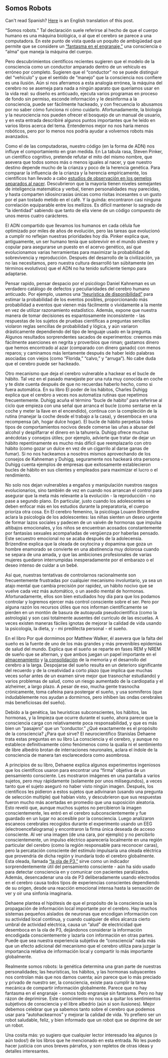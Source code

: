 ## Somos Robots

Can't read Spanish? [Here](https://franklin.dyer.me/post/129) is an English translation of this post.

“Somos robots.” Tal declaración suele referirse al hecho de que el cuerpo humano es una máquina biológica, o al que el cerebro se parece a una computadora. En este punto de vista queda un poquito de ambigüedad que permite que se considere un [“fantasma en el engranaje,”](https://en.wikipedia.org/wiki/Ghost_in_the_machine) una consciencia o “alma” que maneja la máquina del cuerpo.

Pero descubrimientos científicos recientes sugieren que el modelo de la consciencia como un conductor amparado dentro de un vehículo es erróneo por completo. Sugieren que el “conductor” no se puede distinguir del “vehículo” y que el sentido de “manejo” que la consciencia nos confiere es una ilusión. Aún si nos aferramos a esta analogía errónea, la máquina del cerebro no se asemeja para nada a ningún aparato que queríamos usar en la vida real: su diseño es anticuado, ejecuta varios programas en proceso de fondo sin permiso, esconde información y le desinforma a la consciencia, puede ser fácilmente hackeado, y con frecuencia lo abusamos por no saber cómo funciona ni cómo cuidarlo. Afortunadamente, la biología y la neurociencia nos pueden ofrecer el bosquejo de un manual de usuario, y en esta entrada describiré algunos puntos importantes que he leído en varios libros acerca del tema. Entendernos mejor no nos haría menos robóticos, pero por lo menos nos podría ayudar a volvernos robots más avanzados.

Como el de las computadoras, nuestro código (en la forma de ADN) nos influye el comportamiento en gran medida. En La tabula rasa, Steven Pinker, un científico cognitivo, pretende refutar el mito del mismo nombre, que asevera que todos somos más o menos iguales al nacer, y que nuestro destino depende mucho de la crianza y poco de la herencia genética. Para comparar la influencia de la crianza y la herencia empíricamente, los científicos han llevado a cabo [estudios de observación en los gemelos separados al nacer](https://en.wikipedia.org/wiki/Twin_study). Descubrieron que la mayoría tienen niveles semejantes de inteligencia matemática y verbal, tienen personalidades muy parecidas, y hasta comparten idiosincrasias únicas como risitas incesantes o un gusto por el pan tostado metido en el café. Y la guinda: encontraron casi ninguna correlación equiparable entre los mellizos. Es difícil mantener lo sagrado de “la identidad” sabiendo que tanto de ella viene de un código compuesto de unos meros cuatro carácteres.

El ADN compartido que llevamos los humanos en cada célula fue optimizado por miles de años de evolución, pero las tareas que evolucionó a cumplir no reflejan nuestras prioridades hoy día. Pinker explica que, antiguamente, un ser humano tenía que sobrevivir en el mundo silvestre y copular para asegurarse un puesto en el acervo genético, así que evolucionamos varias herramientas para maximizar la probabilidad de sobrevivencia y reproducción. Después del desarrollo de la civilización, ya no las necesitamos, pero nuestra cultura desarrolló tan súbitamente (en términos evolutivos) que el ADN no ha tenido suficiente tiempo para adaptarse.

Pensar rapido, pensar despacio por el psicólogo Daniel Kahneman es un verdadero catálogo de defectos y peculiaridades del cerebro humano anticuado. Por ejemplo, usamos una [“heurística de disponibilidad”](https://en.wikipedia.org/wiki/Availability_heuristic) para estimar la probabilidad de los eventos posibles, proporcionando más probabilidad a eventos que vienen más fácilmente o vívidamente a la mente en vez de utilizar razonamiento estadístico. Además, expone que nuestra manera de tomar decisiones es espantosamente inconsistente - las respuestas de los sujetos de pruebas científicas a preguntas sencillas violaron reglas sencillas de probabilidad y lógica, y aún variaron drásticamente dependiendo del tipo de lenguaje usado en la pregunta. Algunos resultados sorprendentes sacados de experimentos: creemos más fácilmente aserciones en negrita y proverbios que riman; gastamos dinero que hemos encontrado al azar (comparado con dinero ganado) con menos reparos; y caminamos más lentamente después de haber leído palabras asociadas con viejos (como “Florida,” “calvo,” y “arruga”). No cabe duda que el cerebro puede ser hackeado.

Otro mecanismo que deja el cerebro vulnerable a hackear es el bucle de hábito. Tal vez en el pasado manejaste por una ruta muy conocida en coche y te diste cuenta después de que no recuerdas haberlo hecho, como si fuera automática. En su libro El poder de los hábitos, Charles Duhigg explica que el cerebro a veces nos automatiza rutinas que repetimos frecuentemente. Duhigg acuña el término “bucle de habito” para referirse al ciclo que empieza con una señal que arranca el bucle (como sentarse en la coche y meter la llave en el encendido), continua con la compleción de la rutina (manejar la coche desde el trabajo a la casa), y desemboca en una recompensa (ah, hogar dulce hogar). El bucle de hábito perpetúa todos tipos de comportamientos nocivos desde comerse las uñas a abusar del alcohol y despilfarrar el dinero en la tahurería. Duhigg ofrece muchas anécdotas y consejos útiles; por ejemplo, advierte que tratar de dejar un hábito repentinamente es mucho más difícil que reemplazarlo con otro hábito (como gozar un dulce en vez de un cigarrilo al darse ganas de fumar). Si no nos hackeamos a nosotros mismos aprovechando de los consejos de Kahneman y Duhigg, seguramente nos hackeará otra persona - Duhigg cuenta ejemplos de empresas que exitosamente establecieron bucles de hábito en sus clientes y empleados para maximizar el lucro o el rendimiento.

No solo nos dejan vulnerables a engaños y manipulación nuestros rasgos evolucionarios, sino también de vez en cuando nos arrancan el control para asegurar que la meta más relevante a la evolución - la reproducción - no pase a segundo plano. En particular, justo cuando los adolescentes se deben enfocar más en los estudios durante la preparatoria, el cuerpo prioriza otra cosa. En El cerebro femenino, la psicóloga Louann Brizendine aclara la psicología de los adolescentes: las niñas sienten un deseo urgente de formar lazos sociales y padecen de un vaivén de hormonas que impulsa altibajos emocionales, y los niños se encuentran acosados constantemente por fantasías sexuales acompañadas de vergüenza por haberlas pensado. Este secuestro emocional no se acaba después de la adolecensia. Brizendine explica que la oleada de oxytocina y dopamina que goza un hombre enamorado se convierte en una abstinencia muy dolorosa cuando se separa de una amada, y que las ambiciones profesionales de varias mujeres quedaron interrumpidas inesperadamente por el embarazo o el deseo intenso de cuidar a un bebé.

Así que, nuestras tentativas de controlarnos racionalmente son frecuentemente frustradas por cualquier mecanismo involuntario, ya sea un atajo mental que cambia precisión por rapidez, un hábito nocivo que se vuelve cada vez más automático, o un asedio mental de hormonas. Afortunadamente, ellos son bien estudiados hoy día para que los podamos controlar y logremos ejercer más control consciente sobre el ser. Pero por alguna razón los recursos útiles que nos informan científicamente se pierden en un montón de basura de autoayuda pseudocientífica (como la astrología) y son casi totalmente ausentes del currículo de las escuelas. A veces existen maneras fáciles ignotas de mejorar la calidad de vida usando la psicología, la dieta, y - mi predilecta personal - el sueño.

En el libro Por qué dormimos por Matthew Walker, él asevera que la falta del sueño es la fuente de uno de los más grandes y más prevenibles epidemias de salud del mundo. Explica que el sueño se reparte en fases REM y NREM de sueño que se alternan, y que ambos juegan un papel importante en el [almacenamiento](https://en.wikipedia.org/wiki/Rapid_eye_movement_sleep#Possible_functions) y [la consolidación](https://en.wikipedia.org/wiki/Non-rapid_eye_movement_sleep#NREM_sleep_and_memory) de la memoria y el desarrollo del cerebro a la larga. Despojarse del sueño resulta en un deterioro significante del recuerdo y de la creatividad a corto plazo (que implica que muchas veces soñar antes de un examen sirve mejor que trasnochar estudiando) y varios problemas de salud, como un riesgo aumentado de la cardiopatia y el alzheimer, a largo plazo. A pesar de eso, mucha gente trasnocha crónicamente, toma cafeína para postergar el sueño, y usa somníferos (que indudablemente nos ayudan a dormirnos, pero inhiben las ondas cerebrales más beneficiosas del sueño).

Debido a la genética, las heurísticas subconscientes, los hábitos, las hormonas, y la limpieza que ocurre durante el sueño, ahora parece que la consciencia carga con relativamente poca responsabilidad, y que es más bien un “pasajero” que un “conductor.” ¿Qué exactamente es el propósito de la consciencia? ¿Para qué sirve? El neurocientífico Stanislas Dehaene trata estas preguntas en su libro La consciencia y el cerebro, y aunque no establece definitivamente cómo fenómenos como la qualia ni el sentimiento de libre albedrío brotan de interraciones neuronales, aclara el índole de la consciencia de manera tan esclarecedora como asombrosa.

A principios de su libro, Dehaene explica algunos experimentos ingeniosos que los científicos usaron para encontrar una “firma” objetiva de un pensamiento consciente. Les mostraron imágenes en una pantalla a varios sujetos, pero muy rápidamente (solamente por unos milisegundos), a veces tanto que el sujeto aseguró no haber visto ningún imagen. Después, los científicos les pidieron a estos sujetos que adivinaran (usando una pregunta de selección multiple) qué habían visto, y descubrieron que sus respuestas fueron mucho más acertadas en promedio que una suposición aleatoria. Esto reveló que, aunque muchos sujetos no percibieron la imagen conscientemente, les entró en el cerebro subconscientemente y fue guardado en un lugar no accesible por la consciencia. Luego analizaron escaneos cerebrales recogidos durante el experimento usando un EEG (electroencefalograma) y encontraron la firma única deseada de acceso consciente. Al ver una imagen (de una cara, por ejemplo) y no percibirlo conscientemente, un impulso eléctrico aparecería localmente en una región particular del cerebro (como la región responsable para reconocer caras), pero la percatación consciente del estímulo impulsaría una oleada eléctrica que provendría de dicha región y inundaría todo el cerebro globalmente. Esta oleada, llamada [“la ola de P3,”](https://en.wikipedia.org/wiki/P300_(neuroscience)) sirve como un indicador sorprendentemente útil del pensamiento consciente - aún ha sido usado para detectar consciencia en y comunicar con pacientes paralizados. Además, desencadenar una ola de P3 deliberadamente usando electrodos en el cerebro causa todos tipos de experiencias conscientes dependiendo de su origen, desde una reacción emocional intensa hasta la sensación de ver y oír una sinfonía imaginaria.

Dehaene plantea el hipótesis de que el propósito de la consciencia sea la propagación de información local importante por el cerebro. Hay muchos sistemas pequeños aislados de neuronas que encodigan información con su actividad local continua, y cuando cualquier de ellos alcanza cierto umbral de actividad eléctrica, causa un “alud” de electricidad que desemboca en la ola de P3, dejándonos considerar la información encodigada conscientemente y lazarla con información en otras partes. Puede que sea nuestra experiencia subjetiva de “consciencia” nada más que un efecto adicional del mecanismo que el cerebro utiliza para juzgar la importancia relativa de información local y compartir lo más importante globalmente.

Realmente somos robots: la genética determina una gran parte de nuestras personalidades; las heurísticas, los hábitos, y las hormonas subyacentes nos controlan más que nos damos cuenta; aún parece que lo más preciado y privado de nuestro ser, la consciencia, existe para cumplir la tarea mecánica de compartir información globalmente. Parece que no hay fantasma en el engranaje - somos todo engranaje sin fantasma. Pero no hay rázon de deprimirse. Este conocimiento no nos va a quitar los sentimientos subjetivos de consciencia y el libre albedrío (aún si son ilusiones). Mejor debemos celebrar que ya sabemos tanto sobre el cerebro que podemos usar para “autohackearnos” y mejorar la calidad de vida. Yo prefiero ser un robot saludable, feliz, y bien informado que un robot que se deprime de ser un robot.

Una cosita más: yo sugiero que cualquier lector interesado lea algunos (o aún todos!) de los libros que he mencionado en esta entrada. No les puedo hacer justicia con unos breves párrafos, y son repletos de otras ideas y detalles interesantes.
